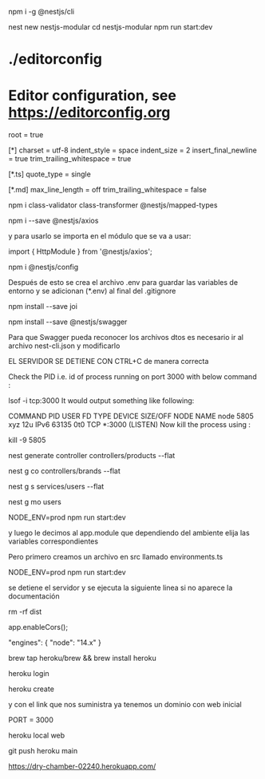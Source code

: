 <!-- Install -->
npm i -g @nestjs/cli

<!-- Create and Run Project -->
nest new nestjs-modular
cd nestjs-modular
npm run start:dev

<!-- Crear archivo de configuración de VSC con editorconfig -->
<!-- Crear archivo .editorconfig y agregar el código: -->
# ./editorconfig
# Editor configuration, see https://editorconfig.org
root = true

[*]
charset = utf-8
indent_style = space
indent_size = 2
insert_final_newline = true
trim_trailing_whitespace = true

[*.ts]
quote_type = single

[*.md]
max_line_length = off
trim_trailing_whitespace = false

<!-- Instalar INSMONIA para ir probando las diferentes acciones y allá
crear cada request -->

<!-- Para usar los validadores en los pipelines, vamos a instalar unas dependencias con el servidor detenido. Primero detener el servidor y luego volverlo a ejecutar -->
npm i class-validator class-transformer @nestjs/mapped-types

<!-- Para consumir APIs con axios -->
npm i --save @nestjs/axios

y para usarlo se importa en el módulo que se va a usar:

import { HttpModule } from '@nestjs/axios';

<!-- Para las variables de entorno (.env) vamos a instalar el siguiente paquete: -->
npm i @nestjs/config

Después de esto se crea el archivo .env para guardar las variables de entorno y se adicionan (*.env) al final del .gitignore

<!-- Agregamos lo siguiente para validaciones -->
npm install --save joi

<!-- Para documentar la API vamos a usar Swagger, lo instalamos y configuramos en main.ts -->
npm install --save @nestjs/swagger

Para que Swagger pueda reconocer los archivos dtos es necesario ir al archivo nest-cli.json y modificarlo

<!-- Procedimiento para corregir error de Puerto en uso 
si se llega a desconectar mal el servidor -->
EL SERVIDOR SE DETIENE CON CTRL+C de manera correcta

Check the PID i.e. id of process running on port 3000 with below command :

lsof -i tcp:3000
It would output something like following:

COMMAND  PID   USER   FD   TYPE  DEVICE  SIZE/OFF NODE NAME
node     5805  xyz    12u  IPv6  63135    0t0     TCP  *:3000 (LISTEN)
Now kill the process using :

kill -9 5805

<!-- Crear controladores con el cli en la terminal -->
nest generate controller controllers/products --flat
<!-- o en la forma compacta: -->
nest g co controllers/brands --flat

<!-- SERVICIOS -->
nest g s services/users --flat

<!-- Generar módulos -->
nest g mo users

<!-- Ahora dentro de cada módulo se crea la estructura que contenga:
  controllers, dtos, entities y services -->


<!-- USE VALUE: para inyectar valores que sirvan de manera global
Ver el ejemplo realizado en el app.module.ts para API_KEY y el app.service.ts
como en el ejemplo usamos variables de entorno para desarrollo, entonces
detenemos el servidor y cambiamos la forma de ejecutarlo, así: -->
NODE_ENV=prod npm run start:dev

<!-- Creamos 3 archivos para ambientes de trabajo: .env .stag.env .prod.env -->
y luego le decimos al app.module que dependiendo del ambiente elija las variables
correspondientes

Pero primero creamos un archivo en src llamado environments.ts

<!-- Para ejecutar cualquier ambiente creado se usa esto, cambiando el NODE_ENV: -->

NODE_ENV=prod npm run start:dev

<!-- Ahora vamos a crear un archivo de configuración config.ts en src para tipar -->

<!-- Para que Swagger trabaje bien con los dtos debemos ir manualmente a cada uno y cambiar la improtación de PartialType ya no de mapped-types sino de swagger -->
se detiene el servidor y se ejecuta la siguiente linea si no aparece la documentación

rm -rf dist

<!-- Habilitar CORS para que la Api sea accesible en main.ts -->
app.enableCors(); <!-- Así queda abierta para cualquiera, dentro del paréntesis puedo poner las IP permitidas y restringir el acceso -->

<!-- Deployment en Heroku -->
<!-- En el package.json al final antes de la llave de cierre -->
"engines": {
  "node": "14.x"
}

<!-- Crear el archivo Procfile en la raíz para indicarle a Heroku la tarea que va a realizar para arrancar -->

<!-- Instalar el paquete Heroku CLI y tener cuenta en Heroku -->
brew tap heroku/brew && brew install heroku

<!-- Después ejecutamos -->
heroku login

<!-- Luego creamos el proyecto -->
heroku create

y con el link que nos suministra ya tenemos un dominio con web inicial

<!-- A continuación en los 3 archivos .env vamos a crear un puerto -->
PORT = 3000

<!-- Luego en el main.ts se modifica la linea correspondiente al puerto, y luego, teniendo detenido el servidor local, probamos con heroku local web para probar que todo esté funcionando bien -->
heroku local web

<!-- Ahora vamos a hacer deployment, para eso debemos estar en la rama principal -->
git push heroku main

<!-- Para que funcione bien el link proporcionado en el deployment, debemos configurar las variables de entorno .env directamente en el dashboard de Heroku en settings, Reveal Config Vars-->

<!-- Y FINALMENTE, NUESTRA WEB -->
https://dry-chamber-02240.herokuapp.com/
